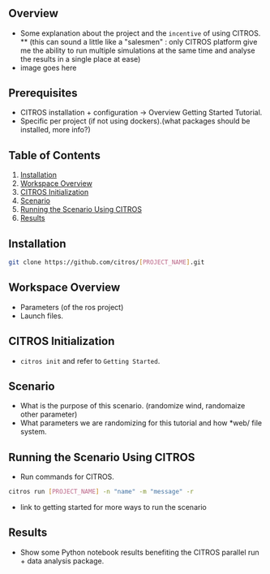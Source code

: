 # <Project Name>

## Overview
* Some explanation about the project and the `incentive` of using CITROS. 
** (this can sound a little like a "salesmen" : only CITROS platform give me the ability to run multiple simulations at the same time and analyse the results in a single place at ease)
* image goes here

## Prerequisites
* CITROS installation + configuration -> Overview Getting Started Tutorial.
* Specific per project (if not using dockers).(what packages should be installed, more info?)

## Table of Contents
1. [Installation](#installation)
2. [Workspace Overview](#workspace-overview)
3. [CITROS Initialization](#citros-initialization)
4. [Scenario](#scenario)
5. [Running the Scenario Using CITROS](#running-the-scenario-using-citros)
6. [Results](#results)

## Installation
```bash
git clone https://github.com/citros/[PROJECT_NAME].git
```

## Workspace Overview
* Parameters (of the ros project)
* Launch files.

## CITROS Initialization
* `citros init` and refer to `Getting Started`.

## Scenario
* What is the purpose of this scenario. (randomize wind, randomaize other parameter)
* What parameters we are randomizing for this tutorial and how *web/ file system.

## Running the Scenario Using CITROS
* Run commands for CITROS. 
```bash
citros run [PROJECT_NAME] -n "name" -m "message" -r
```
* link to getting started for more ways to run the scenario

## Results
* Show some Python notebook results benefiting the CITROS parallel run + data analysis package.


